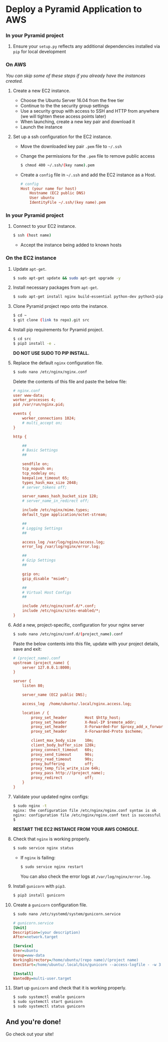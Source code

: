# Deploy a Pyramid Application to AWS

### In your Pyramid project

1. Ensure your `setup.py` reflects any additional dependencies installed via `pip` for local development

### On AWS
_You can skip some of these steps if you already have the instances created._

1. Create a new EC2 instance.
     - Choose the Ubuntu Server 16.04 from the free tier
     - Continue to the the security group settings
     - Use a security group with access to SSH and HTTP from anywhere (we will tighten these access points later)
     - When launching, create a new key pair and download it
     - Launch the instance

1. Set up a ssh configuration for the EC2 instance.
     - Move the downloaded key pair `.pem` file to `~/.ssh`
     - Change the permissions for the `.pem` file to remove public access

        ```bash
        $ chmod 400 ~/.ssh/(key name).pem
        ```

     - Create a `config` file in `~/.ssh` and add the EC2 instance as a Host.

        ```ini
        # config
        Host (your name for host)
            Hostname (EC2 public DNS)
            User ubuntu
            IdentityFile ~/.ssh/(key name).pem
        ```

### In your Pyramid project

1. Connect to your EC2 instance.

    ```bash
    $ ssh (host name)
    ```

     - Accept the instance being added to known hosts

### On the EC2 instance

1. Update `apt-get`.

    ```bash
    $ sudo apt-get update && sudo apt-get upgrade -y
    ```

1. Install necessary packages from `apt-get`.

    ```bash
    $ sudo apt-get install nginx build-essential python-dev python3-pip -y
    ```

13. Clone Pyramid project repo onto the instance.

    ```bash
    $ cd ~
    $ git clone (link to repo).git src
    ```

14. Install pip requirements for Pyramid project.

    ```bash
    $ cd src
    $ pip3 install -e .
    ```

    **DO NOT USE SUDO TO PIP INSTALL.**

17. Replace the default `nginx` configuration file.

    ```bash
    $ sudo nano /etc/nginx/nginx.conf
    ```
    Delete the contents of this file and paste the below file:

    ```ini
    # nginx.conf
    user www-data;
    worker_processes 4;
    pid /var/run/nginx.pid;

    events {
        worker_connections 1024;
        # multi_accept on;
    }

    http {

        ##
        # Basic Settings
        ##

        sendfile on;
        tcp_nopush on;
        tcp_nodelay on;
        keepalive_timeout 65;
        types_hash_max_size 2048;
        # server_tokens off;

        server_names_hash_bucket_size 128;
        # server_name_in_redirect off;

        include /etc/nginx/mime.types;
        default_type application/octet-stream;

        ##
        # Logging Settings
        ##

        access_log /var/log/nginx/access.log;
        error_log /var/log/nginx/error.log;

        ##
        # Gzip Settings
        ##

        gzip on;
        gzip_disable "msie6";

        ##
        # Virtual Host Configs
        ##

        include /etc/nginx/conf.d/*.conf;
        include /etc/nginx/sites-enabled/*;
    }
    ```

1. Add a new, project-specific, configuration for your nginx server
    ```bash
    $ sudo nano /etc/nginx/conf.d/(project_name).conf
    ```
    Paste the below contents into this file, update with your project details, save and exit:
    ```ini
    # (project_name).conf
    upstream (project_name) {
        server 127.0.0.1:8000;
    }

    server {
        listen 80;

        server_name (EC2 public DNS);

        access_log  /home/ubuntu/.local/nginx.access.log;

        location / {
            proxy_set_header        Host $http_host;
            proxy_set_header        X-Real-IP $remote_addr;
            proxy_set_header        X-Forwarded-For $proxy_add_x_forwarded_for;
            proxy_set_header        X-Forwarded-Proto $scheme;

            client_max_body_size    10m;
            client_body_buffer_size 128k;
            proxy_connect_timeout   60s;
            proxy_send_timeout      90s;
            proxy_read_timeout      90s;
            proxy_buffering         off;
            proxy_temp_file_write_size 64k;
            proxy_pass http://(project_name);
            proxy_redirect          off;
        }
    }
    ```

1. Validate your updated nginx configs:
    ```bash
    $ sudo nginx -t
    nginx: the configuration file /etc/nginx/nginx.conf syntax is ok
    nginx: configuration file /etc/nginx/nginx.conf test is successful
    $
    ```

    **RESTART THE EC2 INSTANCE FROM YOUR AWS CONSOLE.**

1. Check that `nginx` is working properly.
    ```bash
    $ sudo service nginx status
    ```

     - If `nginx` is failing:
        ```bash
        $ sudo service nginx restart
        ```

        You can also check the error logs at `/var/log/nginx/error.log`.

1. Install `gunicorn` with `pip3`.
    ```bash
    $ pip3 install gunicorn
    ```

1. Create a `gunicorn` configuration file.
    ```bash
    $ sudo nano /etc/systemd/system/gunicorn.service
    ```

    ```ini
    # gunicorn.service
    [Unit]
    Description=(your description)
    After=network.target

    [Service]
    User=ubuntu
    Group=www-data
    WorkingDirectory=/home/ubuntu/(repo name)/(project name)
    ExecStart=/home/ubuntu/.local/bin/gunicorn --access-logfile - -w 3 --paste production.ini

    [Install]
    WantedBy=multi-user.target
    ```

1. Start up `gunicorn` and check that it is working properly.

    ```bash
    $ sudo systemctl enable gunicorn
    $ sudo systemctl start gunicorn
    $ sudo systemctl status gunicorn
    ```

## And you're done!
Go check out your site!
